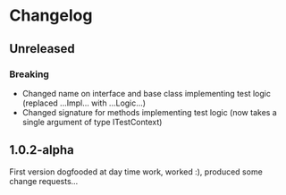 
# Changelog

## Unreleased

### Breaking

* Changed name on interface and base class implementing test logic (replaced ...Impl... with ...Logic...)
* Changed signature for methods implementing test logic (now takes a single argument of type ITestContext)

## 1.0.2-alpha

First version dogfooded at day time work, worked :), produced some change requests...
